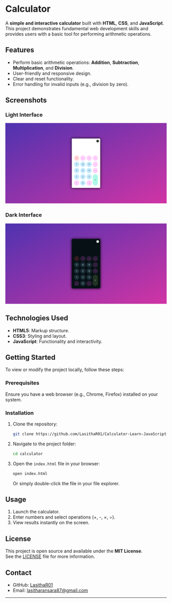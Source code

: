 # Calculator

A **simple and interactive calculator** built with **HTML**, **CSS**, and **JavaScript**. This project demonstrates fundamental web development skills and provides users with a basic tool for performing arithmetic operations.

## Features

- Perform basic arithmetic operations: **Addition**, **Subtraction**, **Multiplication**, and **Division**.
- User-friendly and responsive design.
- Clear and reset functionality.
- Error handling for invalid inputs (e.g., division by zero).

## Screenshots

### Light Interface
![Calculator Main Interface](Screenshots/Snap01.png)

### Dark Interface
![Calculator Example Calculation](Screenshots/Snap02.png)

## Technologies Used

- **HTML5**: Markup structure.
- **CSS3**: Styling and layout.
- **JavaScript**: Functionality and interactivity.

## Getting Started

To view or modify the project locally, follow these steps:

### Prerequisites

Ensure you have a web browser (e.g., Chrome, Firefox) installed on your system.

### Installation

1. Clone the repository:
   ```bash
   git clone https://github.com/LasithaR01/Calculator-Learn-JavaScript.git
   ```
2. Navigate to the project folder:
   ```bash
   cd calculator
   ```
3. Open the `index.html` file in your browser:
   ```bash
   open index.html
   ```
   Or simply double-click the file in your file explorer.

## Usage

1. Launch the calculator.
2. Enter numbers and select operations (+, -, ×, ÷).
3. View results instantly on the screen.

## License

This project is open source and available under the **MIT License**.  
See the [LICENSE](LICENSE) file for more information.

## Contact

- GitHub: [LasithaR01](https://github.com/LasithaR01)
- Email: [lasitharansara87@gmail.com](mailto:lasitharansara87@gmail.com)

---
